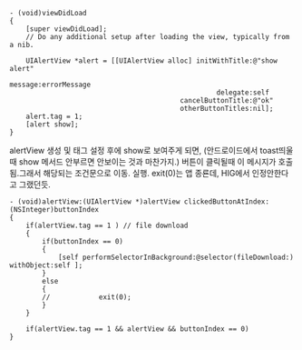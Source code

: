 	- (void)viewDidLoad
	{
	    [super viewDidLoad];
		// Do any additional setup after loading the view, typically from a nib.
		
	    UIAlertView *alert = [[UIAlertView alloc] initWithTitle:@"show alert" 
	                                                    message:errorMessage                                                           
	                                                   delegate:self 
	                                          cancelButtonTitle:@"ok" 
	                                          otherButtonTitles:nil];
	    alert.tag = 1;
	    [alert show];	                 
	}

alertView 생성 및 태그 설정 후에 show로 보여주게 되면, (안드로이드에서 toast띄울때 show 메서드 안부르면 안보이는 것과 마찬가지.)
버튼이 클릭될때 이 메시지가 호출됨.그래서 해당되는 조건문으로 이동. 실행.
exit(0)는 앱 종룐데, HIG에서 인정안한다고 그랬던듯.

	- (void)alertView:(UIAlertView *)alertView clickedButtonAtIndex:(NSInteger)buttonIndex 
	{
		if(alertView.tag == 1 ) // file download
		{
			if(buttonIndex == 0)
			{
			    [self performSelectorInBackground:@selector(fileDownload:) withObject:self ];
			}
			else
			{
			//            exit(0);
			}
		}

		if(alertView.tag == 1 && alertView && buttonIndex == 0)
	}
